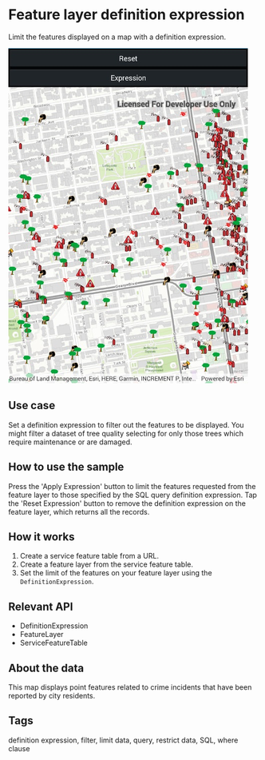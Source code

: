 # Feature layer definition expression

Limit the features displayed on a map with a definition expression. 

![Image of feature layer definition expression](FeatureLayerDefinitionExpression.jpg)

## Use case

Set a definition expression to filter out the features to be displayed. You might filter a dataset of tree quality selecting for only those trees which require maintenance or are damaged.

## How to use the sample

Press the 'Apply Expression' button to limit the features requested from the feature layer to those specified by the SQL query definition expression. Tap the 'Reset Expression' button to remove the definition expression on the feature layer, which returns all the records.

## How it works

1. Create a service feature table from a URL.
2. Create a feature layer from the service feature table.
3. Set the limit of the features on your feature layer using the `DefinitionExpression`.

## Relevant API

* DefinitionExpression
* FeatureLayer
* ServiceFeatureTable

## About the data

This map displays point features related to crime incidents that have been reported by city residents.

## Tags

definition expression, filter, limit data, query, restrict data, SQL, where clause